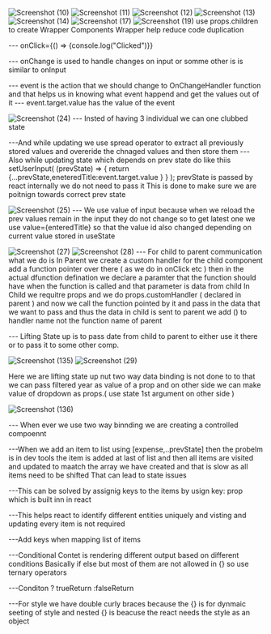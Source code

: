 ![Screenshot (10)](https://user-images.githubusercontent.com/98139553/204858372-f7806202-0afc-4a02-9a03-54cb71a3dbd2.png)
![Screenshot (11)](https://user-images.githubusercontent.com/98139553/204860548-2de19d09-c387-424b-a55a-12fba7f2f12f.png)
![Screenshot (12)](https://user-images.githubusercontent.com/98139553/204861629-92fb98f7-059d-46a5-a085-48f12abebdee.png)
![Screenshot (13)](https://user-images.githubusercontent.com/98139553/204863146-d2d6664d-21a2-441b-a614-5d3247b9c491.png)
![Screenshot (14)](https://user-images.githubusercontent.com/98139553/205218726-46e015f7-cdcd-4304-b44c-9d65ab3f4860.png)
![Screenshot (17)](https://user-images.githubusercontent.com/98139553/205505881-d7e32666-c991-4344-a9d2-a18ccfe2acb0.png)
![Screenshot (19)](https://user-images.githubusercontent.com/98139553/205506144-99a28e4c-e84b-4327-8b9d-002b8328c4f2.png)
 use props.children to create Wrapper Components   Wrapper help reduce code duplication
 
 
 --- onClick={() => {console.log("Clicked")}}
 
--- onChange is used to handle changes on input or somme other is is similar to onInput

--- event is the action that we should change to OnChangeHandler function and that helps us in knowing what event happend and get the values out of it 
--- event.target.value has the value of the event 

![Screenshot (24)](https://user-images.githubusercontent.com/98139553/205678471-3c0a4264-471f-48cf-9449-897149a902a5.png)
--- Insted of having 3 individual we can one clubbed state 

---And while updating we use spread operator to extract all previously stored values and overeride the chnaged values and then store them 
--- Also while updating state which depends on prev state do like thiis 
    setUserInput( (prevState) => { return {...prevState,eneteredTitle:event.target.value } } );
    prevState is passed by react internally we do not need to pass it
    This is done to make sure we are poitnign towards correct prev state
    

![Screenshot (25)](https://user-images.githubusercontent.com/98139553/205679200-baf13dbe-5de0-4537-b9c1-e1b0db56b4a5.png)
--- We use value of input because when we reload the prev values remain in the input they do not change so to get latest one we use value={enteredTitle} so that the value id also changed depending on current value stored in useState

    
![Screenshot (27)](https://user-images.githubusercontent.com/98139553/205702010-ee575a9c-3082-4282-acbb-3c76305d361e.png)
![Screenshot (28)](https://user-images.githubusercontent.com/98139553/205702025-4aec2b95-f18e-46ca-90a0-b7faee81a5ed.png)
--- For child to parent communication what we do is 
    In Parent we create a custom handler for the child component add a function pointer over there ( as we do in onClick etc ) then in the actual dfunction defination     we declare a paramter that the function should have when the function is called and that parameter is data from child
    In Child we requitre props and we do props.customHandler ( declared in parent ) and now we call the function pointed by it and pass in the data that we want to         pass and thus the data in child is sent to parent  we add () to handler name not the function name of parent  
    
    
    
 --- Lifting State up is to pass date from child to parent to either use it there or to pass it to some other comp.   
    

![Screenshot (135)](https://user-images.githubusercontent.com/98139553/205708940-e57d7019-3489-47c3-a8a5-33f6e53d72f5.png)
![Screenshot (29)](https://user-images.githubusercontent.com/98139553/205708966-11d826d1-358e-41b7-b3d3-ab0c038e58e1.png)

Here we are lifting state up nut two way data binding is not done to to that we can pass filtered year as value of a prop and on other side we can make value of dropdown as props.( use state 1st argument on other side )



![Screenshot (136)](https://user-images.githubusercontent.com/98139553/205709513-c1e56506-6a87-4f4e-a1c9-73820d36eac7.png)


--- When ever we use two way binnding we are creating a controlled compoennt


---When we add an item to list using [expense,..prevState] then the probelm is in dev tools the item is added at last of list
and then all items are visited and updated to maatch the array we have created and that is slow as all items need to be shifted
That can lead to state issues 

---This can be solved by assignig keys to the items by usign key: prop which is built inn in react 

---This helps react to identify different entities uniquely and visting and updating every item is not required

---Add keys when mapping list of items

---Conditional Contet is rendering different output based on different conditions
Basically if else but most of them are not allowed in {} so use ternary operators

---Conditon ? trueReturn :falseReturn


---For style we have double curly braces because the {} is for dynmaic seeting of style and nested {} is beacuse the react needs the style as an object 
